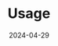 ---
title: "Usage"
date: 2024-04-29
description: "Here below all the guides related to **Usage**."
weight: 2
---